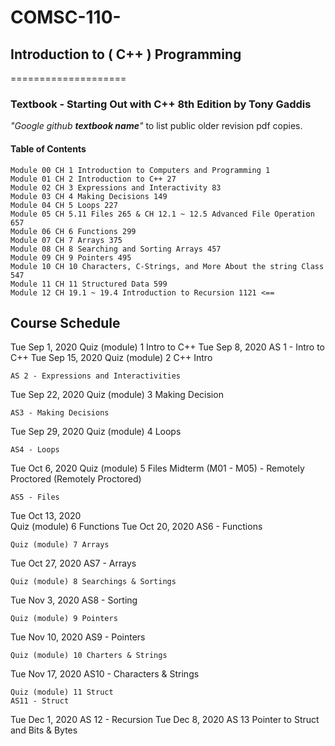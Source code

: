 # COMSC-110-
## Introduction to ( C++ ) Programming
====================
### Textbook - Starting Out with C++ 8th Edition by Tony Gaddis
*"Google github **textbook name**"* to list public older revision pdf copies.
    
    
#### Table of Contents

    Module 00 CH 1 Introduction to Computers and Programming 1
    Module 01 CH 2 Introduction to C++ 27
    Module 02 CH 3 Expressions and Interactivity 83
    Module 03 CH 4 Making Decisions 149
    Module 04 CH 5 Loops 227
    Module 05 CH 5.11 Files 265 & CH 12.1 ~ 12.5 Advanced File Operation 657
    Module 06 CH 6 Functions 299
    Module 07 CH 7 Arrays 375
    Module 08 CH 8 Searching and Sorting Arrays 457
    Module 09 CH 9 Pointers 495
    Module 10 CH 10 Characters, C-Strings, and More About the string Class 547
    Module 11 CH 11 Structured Data 599 
    Module 12 CH 19.1 ~ 19.4 Introduction to Recursion 1121 <==

## Course Schedule
Tue Sep 1, 2020	
	Quiz (module) 1 Intro to C++
Tue Sep 8, 2020	
	AS 1 - Intro to C++
Tue Sep 15, 2020	Quiz (module) 2 C++ Intro
	
	AS 2 - Expressions and Interactivities
Tue Sep 22, 2020	Quiz (module) 3 Making Decision
	
	AS3 - Making Decisions
Tue Sep 29, 2020	Quiz (module) 4 Loops
	
	AS4 - Loops
Tue Oct 6, 2020	Quiz (module) 5 Files
	Midterm (M01 - M05) - Remotely Proctored (Remotely Proctored)
	
	AS5 - Files
Tue Oct 13, 2020	
	Quiz (module) 6 Functions
Tue Oct 20, 2020	AS6 - Functions
	
	Quiz (module) 7 Arrays
Tue Oct 27, 2020	AS7 - Arrays
	
	Quiz (module) 8 Searchings & Sortings
Tue Nov 3, 2020	AS8 - Sorting
	
	Quiz (module) 9 Pointers
Tue Nov 10, 2020	AS9 - Pointers
	
	Quiz (module) 10 Charters & Strings
Tue Nov 17, 2020	AS10 - Characters & Strings
	
	Quiz (module) 11 Struct
	AS11 - Struct
Tue Dec 1, 2020	
	AS 12 - Recursion
Tue Dec 8, 2020	
	AS 13 Pointer to Struct and Bits & Bytes

